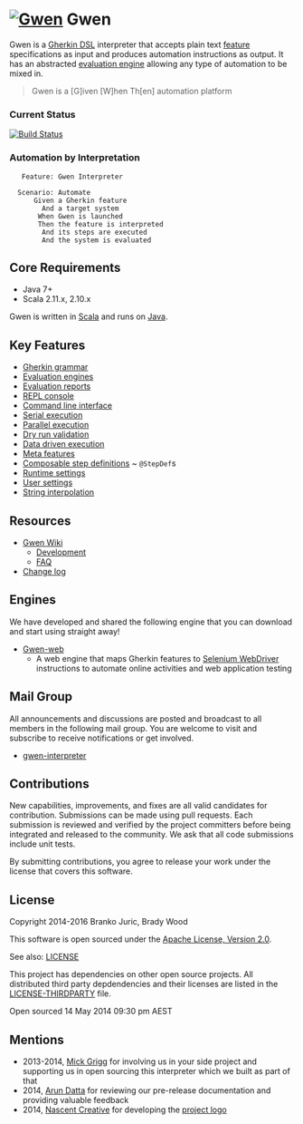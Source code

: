 [![Gwen](https://github.com/gwen-interpreter/gwen/wiki/img/gwen-attractor.png)](https://github.com/gwen-interpreter/gwen/wiki/The-Gwen-Logo)
Gwen
====

Gwen is a [Gherkin DSL](https://github.com/cucumber/cucumber/wiki/Gherkin) 
interpreter that accepts plain text 
[feature](https://github.com/cucumber/cucumber/wiki/Feature-Introduction) 
specifications as input and produces automation instructions as output. It 
has an abstracted [evaluation engine](https://github.com/gwen-interpreter/gwen/wiki/Evaluation-Engines) allowing any type of automation 
to be mixed in.

> Gwen is a [G]iven [W]hen Th[en] automation platform
 
### Current Status

[![Build Status](https://travis-ci.org/gwen-interpreter/gwen.svg)](https://travis-ci.org/gwen-interpreter/gwen)

### Automation by Interpretation

```gherkin    
   Feature: Gwen Interpreter
    
  Scenario: Automate
      Given a Gherkin feature
        And a target system
       When Gwen is launched
       Then the feature is interpreted
        And its steps are executed
        And the system is evaluated
```

Core Requirements
-----------------

- Java 7+
- Scala 2.11.x, 2.10.x
 
Gwen is written in [Scala](http://www.scala-lang.org) and runs on 
[Java](https://www.oracle.com/java).

Key Features
------------

- [Gherkin grammar](https://github.com/gwen-interpreter/gwen/wiki/Supported-Grammar)
- [Evaluation engines](https://github.com/gwen-interpreter/gwen/wiki/Evaluation-Engines)
- [Evaluation reports](https://github.com/gwen-interpreter/gwen/wiki/Evaluation-Reports)
- [REPL console](https://github.com/gwen-interpreter/gwen/wiki/REPL-Console)
- [Command line interface](https://github.com/gwen-interpreter/gwen/wiki/Command-Line-Interface)
- [Serial execution](https://github.com/gwen-interpreter/gwen/wiki/Execution-Modes#serial-execution)
- [Parallel execution](https://github.com/gwen-interpreter/gwen/wiki/Execution-Modes#parallel-execution)
- [Dry run validation](https://github.com/gwen-interpreter/gwen/wiki/Execution-Modes#dry-run-validation)
- [Data driven execution](https://github.com/gwen-interpreter/gwen/wiki/Execution-Modes#data-driven-execution)
- [Meta features](https://github.com/gwen-interpreter/gwen/wiki/Meta-Features)
- [Composable step definitions](https://github.com/gwen-interpreter/gwen/wiki/Meta-Features#composable-step-definitions) ~ `@StepDef`s
- [Runtime settings](https://github.com/gwen-interpreter/gwen/wiki/Runtime-Settings)
- [User settings](https://github.com/gwen-interpreter/gwen/wiki/User-Settings)
- [String interpolation](https://github.com/gwen-interpreter/gwen/wiki/String-Interpolation)

Resources
---------

- [Gwen Wiki](https://github.com/gwen-interpreter/gwen/wiki)
  - [Development](https://github.com/gwen-interpreter/gwen/wiki/Development) 
  - [FAQ](https://github.com/gwen-interpreter/gwen/wiki/FAQ)
- [Change log](CHANGELOG)

Engines
-------

We have developed and shared the following engine that you can download and 
start using straight away!

- [Gwen-web](https://github.com/gwen-interpreter/gwen-web)
  - A web engine that maps Gherkin features to 
    [Selenium WebDriver](http://www.seleniumhq.org/projects/webdriver) 
    instructions to automate online activities and web application testing

Mail Group
----------

All announcements and discussions are posted and broadcast to all members in 
the following mail group. You are welcome to visit and subscribe to receive 
notifications or get involved.

- [gwen-interpreter](https://groups.google.com/d/forum/gwen-interpreter) 

Contributions
-------------

New capabilities, improvements, and fixes are all valid candidates for 
contribution. Submissions can be made using pull requests. Each submission 
is reviewed and verified by the project committers before being integrated 
and released to the community. We ask that all code submissions include unit 
tests.

By submitting contributions, you agree to release your work under the 
license that covers this software.

License
-------

Copyright 2014-2016 Branko Juric, Brady Wood

This software is open sourced under the 
[Apache License, Version 2.0](http://www.apache.org/licenses/LICENSE-2.0.txt).

See also: [LICENSE](LICENSE)

This project has dependencies on other open source projects. All distributed 
third party depdendencies and their licenses are listed in the 
[LICENSE-THIRDPARTY](LICENSE-THIRDPARTY) file.

Open sourced 14 May 2014 09:30 pm AEST

Mentions
--------

- 2013-2014, [Mick Grigg](http://au.linkedin.com/in/mickgrigg) for 
  involving us in your side project and supporting us in open sourcing this 
  interpreter which we built as part of that
- 2014, [Arun Datta](http://au.linkedin.com/in/arundatta) for reviewing our 
  pre-release documentation and providing valuable feedback
- 2014, [Nascent Creative](http://www.nascentcreative.com.au) for developing 
  the [project logo](https://github.com/gwen-interpreter/gwen/wiki/The-Gwen-Logo)
